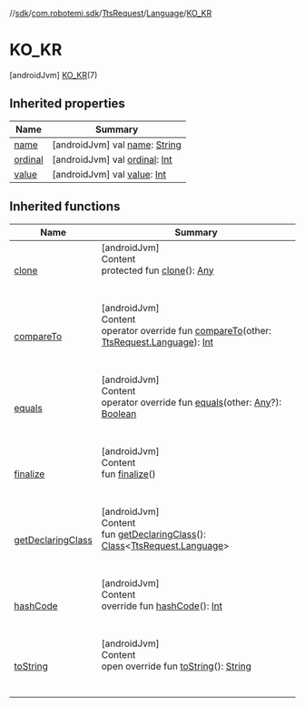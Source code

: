 //[sdk](../../../../../index.md)/[com.robotemi.sdk](../../../index.md)/[TtsRequest](../../index.md)/[Language](../index.md)/[KO_KR](index.md)



# KO_KR  
 [androidJvm] [KO_KR](index.md)(7)  
   


## Inherited properties  
  
|  Name |  Summary | 
|---|---|
| <a name="com.robotemi.sdk/TtsRequest.Language.KO_KR/name/#/PointingToDeclaration/"></a>[name](name.md)| <a name="com.robotemi.sdk/TtsRequest.Language.KO_KR/name/#/PointingToDeclaration/"></a> [androidJvm] val [name](name.md): [String](https://kotlinlang.org/api/latest/jvm/stdlib/kotlin/-string/index.html)   <br>|
| <a name="com.robotemi.sdk/TtsRequest.Language.KO_KR/ordinal/#/PointingToDeclaration/"></a>[ordinal](ordinal.md)| <a name="com.robotemi.sdk/TtsRequest.Language.KO_KR/ordinal/#/PointingToDeclaration/"></a> [androidJvm] val [ordinal](ordinal.md): [Int](https://kotlinlang.org/api/latest/jvm/stdlib/kotlin/-int/index.html)   <br>|
| <a name="com.robotemi.sdk/TtsRequest.Language.KO_KR/value/#/PointingToDeclaration/"></a>[value](value.md)| <a name="com.robotemi.sdk/TtsRequest.Language.KO_KR/value/#/PointingToDeclaration/"></a> [androidJvm] val [value](value.md): [Int](https://kotlinlang.org/api/latest/jvm/stdlib/kotlin/-int/index.html)   <br>|


## Inherited functions  
  
|  Name |  Summary | 
|---|---|
| <a name="kotlin/Enum/clone/#/PointingToDeclaration/"></a>[clone](../../../../com.robotemi.sdk.permission/-permission/-u-n-k-n-o-w-n/index.md#%5Bkotlin%2FEnum%2Fclone%2F%23%2FPointingToDeclaration%2F%5D%2FFunctions%2F-2100633493)| <a name="kotlin/Enum/clone/#/PointingToDeclaration/"></a>[androidJvm]  <br>Content  <br>protected fun [clone](../../../../com.robotemi.sdk.permission/-permission/-u-n-k-n-o-w-n/index.md#%5Bkotlin%2FEnum%2Fclone%2F%23%2FPointingToDeclaration%2F%5D%2FFunctions%2F-2100633493)(): [Any](https://kotlinlang.org/api/latest/jvm/stdlib/kotlin/-any/index.html)  <br><br><br>|
| <a name="kotlin/Enum/compareTo/#com.robotemi.sdk.TtsRequest.Language/PointingToDeclaration/"></a>[compareTo](../-e-s_-e-s/index.md#%5Bkotlin%2FEnum%2FcompareTo%2F%23com.robotemi.sdk.TtsRequest.Language%2FPointingToDeclaration%2F%5D%2FFunctions%2F-2100633493)| <a name="kotlin/Enum/compareTo/#com.robotemi.sdk.TtsRequest.Language/PointingToDeclaration/"></a>[androidJvm]  <br>Content  <br>operator override fun [compareTo](../-e-s_-e-s/index.md#%5Bkotlin%2FEnum%2FcompareTo%2F%23com.robotemi.sdk.TtsRequest.Language%2FPointingToDeclaration%2F%5D%2FFunctions%2F-2100633493)(other: [TtsRequest.Language](../index.md)): [Int](https://kotlinlang.org/api/latest/jvm/stdlib/kotlin/-int/index.html)  <br><br><br>|
| <a name="kotlin/Enum/equals/#kotlin.Any?/PointingToDeclaration/"></a>[equals](../../../../com.robotemi.sdk.permission/-permission/-u-n-k-n-o-w-n/index.md#%5Bkotlin%2FEnum%2Fequals%2F%23kotlin.Any%3F%2FPointingToDeclaration%2F%5D%2FFunctions%2F-2100633493)| <a name="kotlin/Enum/equals/#kotlin.Any?/PointingToDeclaration/"></a>[androidJvm]  <br>Content  <br>operator override fun [equals](../../../../com.robotemi.sdk.permission/-permission/-u-n-k-n-o-w-n/index.md#%5Bkotlin%2FEnum%2Fequals%2F%23kotlin.Any%3F%2FPointingToDeclaration%2F%5D%2FFunctions%2F-2100633493)(other: [Any](https://kotlinlang.org/api/latest/jvm/stdlib/kotlin/-any/index.html)?): [Boolean](https://kotlinlang.org/api/latest/jvm/stdlib/kotlin/-boolean/index.html)  <br><br><br>|
| <a name="kotlin/Enum/finalize/#/PointingToDeclaration/"></a>[finalize](../../../../com.robotemi.sdk.permission/-permission/-u-n-k-n-o-w-n/index.md#%5Bkotlin%2FEnum%2Ffinalize%2F%23%2FPointingToDeclaration%2F%5D%2FFunctions%2F-2100633493)| <a name="kotlin/Enum/finalize/#/PointingToDeclaration/"></a>[androidJvm]  <br>Content  <br>fun [finalize](../../../../com.robotemi.sdk.permission/-permission/-u-n-k-n-o-w-n/index.md#%5Bkotlin%2FEnum%2Ffinalize%2F%23%2FPointingToDeclaration%2F%5D%2FFunctions%2F-2100633493)()  <br><br><br>|
| <a name="kotlin/Enum/getDeclaringClass/#/PointingToDeclaration/"></a>[getDeclaringClass](../../../../com.robotemi.sdk.permission/-permission/-u-n-k-n-o-w-n/index.md#%5Bkotlin%2FEnum%2FgetDeclaringClass%2F%23%2FPointingToDeclaration%2F%5D%2FFunctions%2F-2100633493)| <a name="kotlin/Enum/getDeclaringClass/#/PointingToDeclaration/"></a>[androidJvm]  <br>Content  <br>fun [getDeclaringClass](../../../../com.robotemi.sdk.permission/-permission/-u-n-k-n-o-w-n/index.md#%5Bkotlin%2FEnum%2FgetDeclaringClass%2F%23%2FPointingToDeclaration%2F%5D%2FFunctions%2F-2100633493)(): [Class](https://developer.android.com/reference/kotlin/java/lang/Class.html)<[TtsRequest.Language](../index.md)>  <br><br><br>|
| <a name="kotlin/Enum/hashCode/#/PointingToDeclaration/"></a>[hashCode](../../../../com.robotemi.sdk.permission/-permission/-u-n-k-n-o-w-n/index.md#%5Bkotlin%2FEnum%2FhashCode%2F%23%2FPointingToDeclaration%2F%5D%2FFunctions%2F-2100633493)| <a name="kotlin/Enum/hashCode/#/PointingToDeclaration/"></a>[androidJvm]  <br>Content  <br>override fun [hashCode](../../../../com.robotemi.sdk.permission/-permission/-u-n-k-n-o-w-n/index.md#%5Bkotlin%2FEnum%2FhashCode%2F%23%2FPointingToDeclaration%2F%5D%2FFunctions%2F-2100633493)(): [Int](https://kotlinlang.org/api/latest/jvm/stdlib/kotlin/-int/index.html)  <br><br><br>|
| <a name="kotlin/Enum/toString/#/PointingToDeclaration/"></a>[toString](../../../../com.robotemi.sdk.permission/-permission/-u-n-k-n-o-w-n/index.md#%5Bkotlin%2FEnum%2FtoString%2F%23%2FPointingToDeclaration%2F%5D%2FFunctions%2F-2100633493)| <a name="kotlin/Enum/toString/#/PointingToDeclaration/"></a>[androidJvm]  <br>Content  <br>open override fun [toString](../../../../com.robotemi.sdk.permission/-permission/-u-n-k-n-o-w-n/index.md#%5Bkotlin%2FEnum%2FtoString%2F%23%2FPointingToDeclaration%2F%5D%2FFunctions%2F-2100633493)(): [String](https://kotlinlang.org/api/latest/jvm/stdlib/kotlin/-string/index.html)  <br><br><br>|

